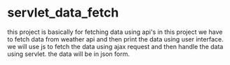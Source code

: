 # servlet_data_fetch
this project is basically for fetching data using api's
in this project we have to fetch data from weather api and then print the data using user interface.
we  will use js to fetch the data using ajax request and then handle the data using servlet.
the data will be in json form.
